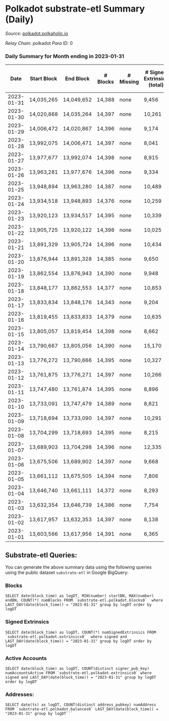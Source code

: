 # Polkadot substrate-etl Summary (Daily)

_Source_: [polkadot.polkaholic.io](https://polkadot.polkaholic.io)

*Relay Chain*: polkadot
*Para ID*: 0



### Daily Summary for Month ending in 2023-01-31


| Date | Start Block | End Block | # Blocks | # Missing | # Signed Extrinsics (total) | # Active Accounts | # Addresses with Balances | # Events | # Transfers | # XCM Transfers In | # XCM Transfers Out |
| ---- | ----------- | --------- | -------- | --------- | --------------------------- | ----------------- | ------------------------- | -------- | ----------- | ------------------ | ------------------- |
| 2023-01-31 | 14,035,265 | 14,049,652 | 14,388 | none  | 9,456 | 4,419 | 1,056,748 | 554,778 | 6,984 ($29,800,970) | 181 ($489,968) | 234 ($137,786,595,517) |
| 2023-01-30 | 14,020,868 | 14,035,264 | 14,397 | none  | 10,261 | 4,780 | 1,056,358 | 561,390 | 7,771 ($54,857,329) | 196 ($360,870) | 228 ($215,327) |
| 2023-01-29 | 14,006,472 | 14,020,867 | 14,396 | none  | 9,174 | 9,174 | 1,056,036 | 557,470 | 7,582 ($25,245,927) | 168 ($236,004) | 201 ($288,208) |
| 2023-01-28 | 13,992,075 | 14,006,471 | 14,397 | none  | 8,041 | 4,178 | 1,055,435 | 542,968 | 6,552 ($27,171,097) | 232 ($321,150) | 278 ($232,956,729,247) |
| 2023-01-27 | 13,977,677 | 13,992,074 | 14,398 | none  | 8,915 | 8,915 | 1,054,909 | 553,153 | 7,192 ($29,137,859) | 195 ($145,503) | 304 ($205,102) |
| 2023-01-26 | 13,963,281 | 13,977,676 | 14,396 | none  | 9,334 | 4,256 | 1,054,322 | 557,965 | 7,025 ($21,656,725) | 255 ($270,672) | 343 ($292,596) |
| 2023-01-25 | 13,948,894 | 13,963,280 | 14,387 | none  | 10,489 | 4,213 | 1,053,747 | 566,571 | 7,305 ($33,691,489) | 204 ($220,296) | 265 ($405,465) |
| 2023-01-24 | 13,934,518 | 13,948,893 | 14,376 | none  | 10,259 | 10,259 | 1,053,174 | 561,314 | 7,726 ($386,798,287) | 201 ($519,593) | 305 ($478,807) |
| 2023-01-23 | 13,920,123 | 13,934,517 | 14,395 | none  | 10,339 | 5,124 | 1,052,625 | 560,628 | 8,774 ($109,473,036) | 234 ($900,713) | 237 ($273,964) |
| 2023-01-22 | 13,905,725 | 13,920,122 | 14,398 | none  | 10,025 | 10,025 | 1,052,017 | 556,857 | 8,715 ($18,205,516) | 150 ($456,098) | 258 ($491,610) |
| 2023-01-21 | 13,891,329 | 13,905,724 | 14,396 | none  | 10,434 | 10,434 | 1,052,407 | 564,115 | 9,037 ($28,978,787) | 183 ($835,359) | 230 ($553,259) |
| 2023-01-20 | 13,876,944 | 13,891,328 | 14,385 | none  | 9,650 | 9,650 | 1,051,922 | 548,173 | 7,466 ($18,291,448) | 165 ($279,079) | 222 ($464,420) |
| 2023-01-19 | 13,862,554 | 13,876,943 | 14,390 | none  | 9,948 | 9,948 | 1,051,336 | 563,348 | 6,594 ($29,285,970) | 131 ($386,097) | 264 ($399,107) |
| 2023-01-18 | 13,848,177 | 13,862,553 | 14,377 | none  | 10,853 | 10,853 | 1,050,643 | 564,639 | 8,178 ($34,751,105) | 216 ($476,169) | 289 ($496,843) |
| 2023-01-17 | 13,833,834 | 13,848,176 | 14,343 | none  | 9,204 | 4,540 | 1,050,074 | 532,274 | 7,808 ($57,284,831) | 239 ($736,103) | 310 ($1,181,065) |
| 2023-01-16 | 13,819,455 | 13,833,833 | 14,379 | none  | 10,635 | 5,842 | 1,049,404 | 546,169 | 9,289 ($141,543,086) | 206 ($643,383) | 260 ($832,351) |
| 2023-01-15 | 13,805,057 | 13,819,454 | 14,398 | none  | 8,662 | 4,370 | 1,049,534 | 524,482 | 7,271 ($63,776,091) | 234 ($727,979) | 292 ($481,121) |
| 2023-01-14 | 13,790,667 | 13,805,056 | 14,390 | none  | 15,170 | 8,098 | 1,048,747 | 574,446 | 13,647 ($60,569,549) | 416 ($1,540,935) | 346 ($800,504) |
| 2023-01-13 | 13,776,272 | 13,790,666 | 14,395 | none  | 10,327 | 5,327 | 1,048,372 | 541,608 | 8,729 ($114,107,566) | 223 ($1,690,727) | 305 ($385,271) |
| 2023-01-12 | 13,761,875 | 13,776,271 | 14,397 | none  | 10,266 | 4,995 | 1,048,000 | 535,380 | 8,576 ($35,572,030) | 226 ($926,358) | 316 ($1,040,044) |
| 2023-01-11 | 13,747,480 | 13,761,874 | 14,395 | none  | 8,896 | 4,585 | 1,046,961 | 524,710 | 7,336 ($43,636,678) | 221 ($663,042) | 310 ($1,108,644) |
| 2023-01-10 | 13,733,091 | 13,747,479 | 14,389 | none  | 8,621 | 4,357 | 1,046,357 | 522,147 | 7,151 ($23,516,591) | 195 ($261,366) | 270 ($324,862) |
| 2023-01-09 | 13,718,694 | 13,733,090 | 14,397 | none  | 10,291 | 5,349 | 1,045,760 | 544,693 | 8,757 ($34,116,896) | 269 ($966,083) | 340 ($1,308,585) |
| 2023-01-08 | 13,704,299 | 13,718,693 | 14,395 | none  | 8,215 | 4,038 | 1,045,101 | 523,746 | 6,467 ($10,748,183) | 175 ($276,984) | 319 ($241,703) |
| 2023-01-07 | 13,689,903 | 13,704,298 | 14,396 | none  | 12,335 | 8,516 | 1,044,322 | 550,804 | 10,728 ($10,447,240) | 224 ($383,019) | 310 ($440,358) |
| 2023-01-06 | 13,675,506 | 13,689,902 | 14,397 | none  | 9,668 | 4,535 | 1,043,582 | 545,136 | 8,243 ($19,575,712) | 350 ($436,773) | 647 ($393,128) |
| 2023-01-05 | 13,661,112 | 13,675,505 | 14,394 | none  | 7,806 | 3,865 | 1,042,483 | 524,302 | 6,169 ($61,879,141) | 130 ($214,410) | 177 ($297,012) |
| 2023-01-04 | 13,646,740 | 13,661,111 | 14,372 | none  | 8,293 | 4,149 | 1,041,786 | 528,726 | 6,382 ($24,127,549) | 144 ($340,067) | 171 ($352,964) |
| 2023-01-03 | 13,632,354 | 13,646,739 | 14,386 | none  | 7,754 | 3,869 | 1,041,130 | 528,778 | 6,241 ($15,973,986) | 123 ($346,112) | 172 ($411,845) |
| 2023-01-02 | 13,617,957 | 13,632,353 | 14,397 | none  | 8,138 | 3,917 | 1,040,530 | 541,771 | 6,654 ($32,754,308) | 208 ($537,893) | 170 ($101,501) |
| 2023-01-01 | 13,603,566 | 13,617,956 | 14,391 | none  | 6,365 | 3,162 | 1,039,805 | 508,663 | 4,998 ($14,534,792) | 136 ($235,241) | 142 ($698,190) |

## Substrate-etl Queries:
You can generate the above summary data using the following queries using the public dataset `substrate-etl` in Google BigQuery:


### Blocks
```
SELECT date(block_time) as logDT, MIN(number) startBN, MAX(number) endBN, COUNT(*) numBlocks FROM `substrate-etl.polkadot.blocks0`  where LAST_DAY(date(block_time)) = "2023-01-31" group by logDT order by logDT
```


### Signed Extrinsics
```
SELECT date(block_time) as logDT, COUNT(*) numSignedExtrinsics FROM `substrate-etl.polkadot.extrinsics0`  where signed and LAST_DAY(date(block_time)) = "2023-01-31" group by logDT order by logDT
```


### Active Accounts
```
SELECT date(block_time) as logDT, COUNT(distinct signer_pub_key) numAccountsActive FROM `substrate-etl.polkadot.extrinsics0` where signed and LAST_DAY(date(block_time)) = "2023-01-31" group by logDT order by logDT
```


### Addresses:
```
SELECT date(ts) as logDT, COUNT(distinct address_pubkey) numAddress FROM `substrate-etl.polkadot.balances0` LAST_DAY(date(block_time)) = "2023-01-31" group by logDT```

